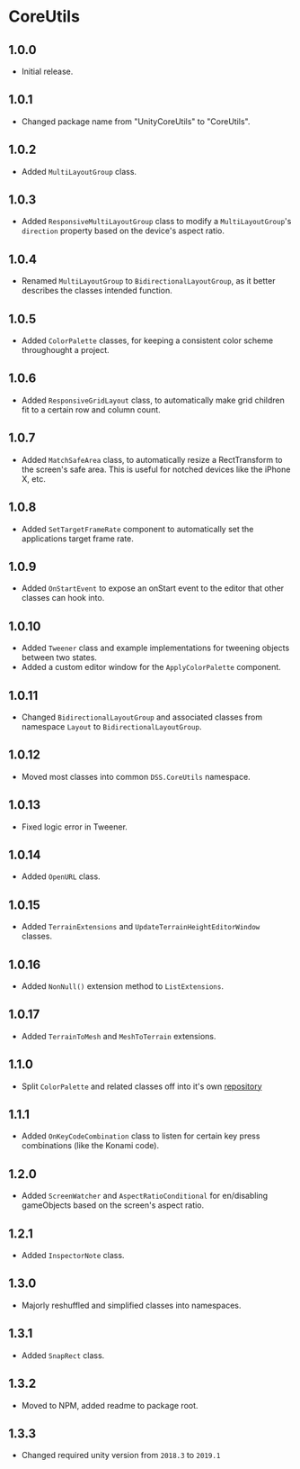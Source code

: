# CoreUtils

## 1.0.0

- Initial release.

## 1.0.1

- Changed package name from "UnityCoreUtils" to "CoreUtils".

## 1.0.2

- Added `MultiLayoutGroup` class.

## 1.0.3

- Added `ResponsiveMultiLayoutGroup` class to modify a `MultiLayoutGroup`'s `direction` property based on the device's aspect ratio.

## 1.0.4

- Renamed `MultiLayoutGroup` to `BidirectionalLayoutGroup`, as it better describes the classes intended function.

## 1.0.5

- Added `ColorPalette` classes, for keeping a consistent color scheme throughought a project.

## 1.0.6

- Added `ResponsiveGridLayout` class, to automatically make grid children fit to a certain row and column count.

## 1.0.7

- Added `MatchSafeArea` class, to automatically resize a RectTransform to the screen's safe area. This is useful for notched devices like the iPhone X, etc.

## 1.0.8

- Added `SetTargetFrameRate` component to automatically set the applications target frame rate.

## 1.0.9

- Added `OnStartEvent` to expose an onStart event to the editor that other classes can hook into.

## 1.0.10

- Added `Tweener` class and example implementations for tweening objects between two states.
- Added a custom editor window for the `ApplyColorPalette` component. 

## 1.0.11

- Changed `BidirectionalLayoutGroup` and associated classes from namespace `Layout` to `BidirectionalLayoutGroup`.

## 1.0.12

- Moved most classes into common `DSS.CoreUtils` namespace.

## 1.0.13

- Fixed logic error in Tweener.

## 1.0.14

- Added `OpenURL` class.

## 1.0.15

- Added `TerrainExtensions` and `UpdateTerrainHeightEditorWindow` classes.

## 1.0.16

- Added `NonNull()` extension method to `ListExtensions`.

## 1.0.17

- Added `TerrainToMesh` and `MeshToTerrain` extensions.

## 1.1.0

- Split `ColorPalette` and related classes off into it's own [repository](https://github.com/danielshervheim/unity-color-palettes)

## 1.1.1

- Added `OnKeyCodeCombination` class to listen for certain key press combinations (like the Konami code).

## 1.2.0

- Added `ScreenWatcher` and `AspectRatioConditional` for en/disabling gameObjects based on the screen's aspect ratio.

## 1.2.1

- Added `InspectorNote` class.

## 1.3.0

- Majorly reshuffled and simplified classes into namespaces.

## 1.3.1

- Added `SnapRect` class.

## 1.3.2

- Moved to NPM, added readme to package root.

## 1.3.3

- Changed required unity version from `2018.3` to `2019.1`